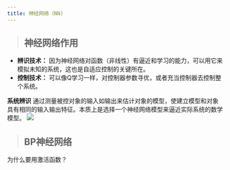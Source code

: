 ```yaml
---
title: 神经网络（NN)
---
```


>## 神经网络作用

- **辨识技术：** 因为神经网络对函数（非线性）有逼近和学习的能力，可以用它来模拟未知的系统，这也是自适应控制的关键所在。
- **控制技术：** 可以像Q学习一样，对控制器参数寻优，或者充当控制器去控制整个系统。

**系统辨识**
通过测量被控对象的输入如输出来估计对象的模型，使建立模型和对象具有相同的输入输出特征。本质上是选择一个神经网络模型来逼近实际系统的数学模型。
![](https://img-blog.csdnimg.cn/3900a3a695994218b04face4fb025a60.png)

>## BP神经网络
  为什么要用激活函数？